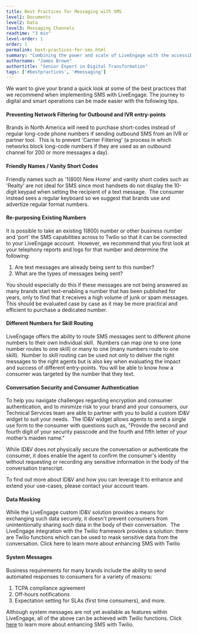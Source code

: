 ```yaml
---
title: Best Practices for Messaging with SMS
level1: Documents
level2: Data
level3: Messaging Channels
readtime: "3 min"
level-order: 1
order: 1
permalink: best-practices-for-sms.html
summary: "Combining the power and scale of LiveEngage with the accessibility and popularity of SMS means that your brand can access the millions of consumer ready to connect via SMS messaging."
authorname: "James Brown"
authortitle: "Senior Expert in Digital Transformation"
tags: ['#bestpractices', '#messaging']
---
```


We want to give your brand a quick look at some of the best practices that we recommend when implementing SMS with LiveEngage. The journey to digital and smart operations can be made easier with the following tips.

#### Preventing Network Filtering for Outbound and IVR entry-points

Brands in North America will need to purchase short-codes instead of regular long-code phone numbers if sending outbound SMS from an IVR or partner tool.  This is to prevent 'Carrier Filtering' (a process in which networks block long-code numbers if they are used as an outbound channel for 200 or more messages a day).

#### Friendly Names / Vanity Short Codes
Friendly names such as '1(800) New Home' and vanity short codes such as 'Realty' are not ideal for SMS since most handsets do not display the 10-digit keypad when setting the recipient of a text message.  The consumer instead sees a regular keyboard so we suggest that brands use and advertize regular format numbers.

#### Re-purposing Existing Numbers
It is possible to take an existing 1(800) number or other business number and 'port' the SMS capabilities across to Twilio so that it can be connected to your LiveEngage account.  However, we recommend that you first look at your telephony reports and logs for that number and determine the following:

1.	Are text messages are already being sent to this number?
2.	What are the types of messages being sent?

You should especially do this if these messages are not being answered as many brands start text-enabling a number that has been published for years, only to find that it receives a high volume of junk or spam messages. This should be evaluated case by case as it may be more practical and efficient to purchase a dedicated number.

#### Different Numbers for Skill Routing
LiveEngage offers the ability to route SMS messages sent to different phone numbers to their own individual skill.  Numbers can map one to one (one number routes to one skill) or many to one (many numbers route to one skill).  Number to skill routing can be used not only to deliver the right messages to the right agents but is also key when evaluating the impact and success of different entry-points. You will be able to know how a consumer was targeted by the number that they text.

#### Conversation Security and Consumer Authentication
To help you navigate challenges regarding encryption and consumer authentication, and to minimize risk to your brand and your consumers, our Technical Services team are able to partner with you to build a custom ID&V widget to suit your needs.  The ID&V widget allows agents to send a single use form to the consumer with questions such as, "Provide the second and fourth digit of your security passcode and the fourth and fifth letter of your mother’s maiden name."

While ID&V does not physically secure the conversation or authenticate the consumer, it does enable the agent to confirm the consumer's identity without requesting or recording any sensitive information in the body of the conversation transcript.  

To find out more about ID&V and how you can leverage it to enhance and extend your use-cases, please contact your account team.

#### Data Masking
While the LiveEngage custom ID&V solution provides a means for exchanging such data securely, it doesn't prevent consumers from unintentionally sharing such data in the body of their conversation.  The LiveEngage integration with the Twilio framework provides a solution: there are Twilio functions which can be used to mask sensitive data from the conversation. Click here to learn more about enhancing SMS with Twilio
#### System Messages
Business requirements for many brands include the ability to send automated responses to consumers for a variety of reasons:
1.	TCPA compliance agreement
2.	Off-hours notifications
3.	Expectation setting for SLAs (first time consumers), and more.

Although system messages are not yet available as features within LiveEngage, all of the above can be achieved with Twilio functions. Click [here](https://s3-eu-west-1.amazonaws.com/ce-sr/CA/Messaging/Enhancing+SMS+experience+with+Twilio+Functions.pdf) to learn more about enhancing SMS with Twilio.
